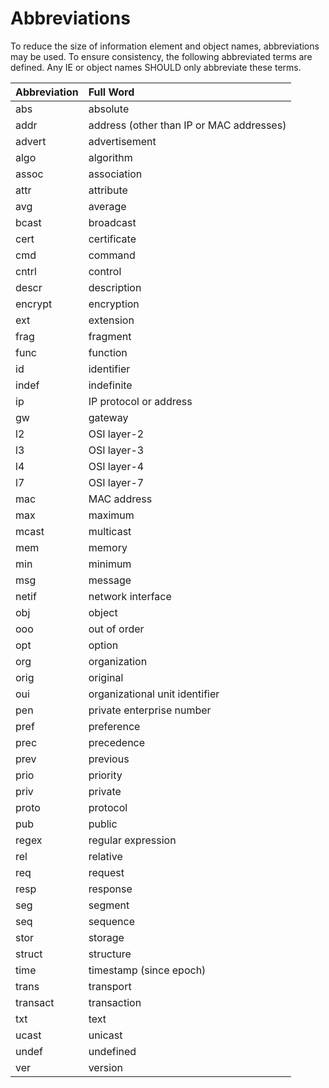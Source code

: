 # Abbreviations

To reduce the size of information element and object names, abbreviations may be used. To ensure consistency, the following abbreviated terms are defined. Any IE or object names SHOULD only abbreviate these terms.

Abbreviation | Full Word
:---|:---
abs | absolute
addr | address (other than IP or MAC addresses)
advert | advertisement
algo | algorithm
assoc | association
attr | attribute
avg | average
bcast | broadcast
cert | certificate
cmd | command
cntrl | control
descr | description
encrypt | encryption
ext | extension
frag | fragment
func | function
id | identifier
indef | indefinite
ip | IP protocol or address
gw | gateway
l2 | OSI layer-2
l3 | OSI layer-3
l4 | OSI layer-4
l7 | OSI layer-7
mac | MAC address
max | maximum
mcast | multicast
mem | memory
min | minimum
msg | message
netif | network interface
obj | object
ooo | out of order
opt | option
org | organization
orig | original
oui | organizational unit identifier
pen | private enterprise number
pref | preference
prec | precedence
prev | previous
prio | priority
priv | private
proto | protocol
pub | public
regex | regular expression
rel | relative
req | request
resp | response
seg | segment
seq | sequence
stor | storage
struct | structure
time | timestamp (since epoch)
trans | transport
transact | transaction
txt | text
ucast | unicast
undef | undefined
ver | version
